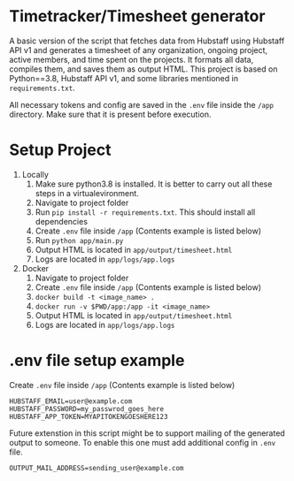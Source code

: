 # Timetracker/Timesheet generator

A basic version of the script that fetches data from Hubstaff using Hubstaff API v1 and generates a timesheet of any organization, ongoing project, active members, and time spent on the projects. It formats all data, compiles them, and saves them as output HTML. This project is based on Python==3.8, Hubstaff API v1, and some libraries mentioned in ```requirements.txt```.

All necessary tokens and config are saved in the ```.env``` file inside the ```/app``` directory. Make sure that it is present before execution.

# Setup Project
1. Locally
    1. Make sure python3.8 is installed. It is better to carry out all these steps in a virtualevironment.
    2. Navigate to project folder
    3. Run ```pip install -r requirements.txt```. This should install all dependencies
    4. Create ```.env``` file inside ```/app``` (Contents example is listed below)
    5. Run ```python app/main.py```
    6. Output HTML is located in ```app/output/timesheet.html```
    7. Logs are located in ```app/logs/app.logs```
2. Docker
    1. Navigate to project folder
    2. Create ```.env``` file inside ```/app``` (Contents example is listed below)
    3. ```docker build -t <image_name> .```
    4. ```docker run -v $PWD/app:/app -it <image_name>```
    5. Output HTML is located in ```app/output/timesheet.html```
    6. Logs are located in ```app/logs/app.logs```

# .env file setup example
Create ```.env``` file inside ```/app``` (Contents example is listed below)
```
HUBSTAFF_EMAIL=user@example.com
HUBSTAFF_PASSWORD=my_passwrod_goes_here
HUBSTAFF_APP_TOKEN=MYAPITOKENGOESHERE123
```

Future extenstion in this script might be to support mailing of the generated output to someone. To enable this one must add additional config in ```.env``` file.
```
OUTPUT_MAIL_ADDRESS=sending_user@example.com
```
